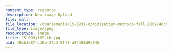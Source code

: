 ```yaml
---
content_type: resource
description: New image Upload
file: null
file_location: /coursemedia/15-093j-optimization-methods-fall-2009/40cb3e87cd0b2fc3817fa94a93d9e845_15-093jf09-th.jpg
file_type: image/jpeg
resourcetype: Image
title: 15-093jf09-th.jpg
uid: 40cb3e87-cd0b-2fc3-817f-a94a93d9e845
---
```

